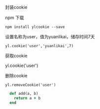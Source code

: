 封装cookie

    
npm 下载

    npm install ylcookie --save


设置名称为user，值为yuanlikai，储存时间7天

    yl.cookie('user','yuanlikai',7) 


获取cookie

yl.cookie('user') 


删除cookie

    yl.removeCookie('user') 
    
    
    
    
```ruby
  def add(a, b)
    return a + b
  end
